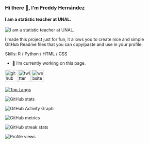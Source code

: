 ### Hi there 👋, I'm Freddy Hernández
#### I am a statistic teacher at UNAL.
![I am a statistic teacher at UNAL.](https://arturssmirnovs.github.io/github-profile-readme-generator/images/banner.png)

I made this project just for fun, it allows you to create nice and simple GitHub Readme files that you can copy/paste and use in your profile.

Skills: R / Python / HTML / CSS

- 🔭 I’m currently working on this page. 


[<img src='https://cdn.jsdelivr.net/npm/simple-icons@3.0.1/icons/github.svg' alt='github' height='40'>](https://github.com/fhernanb)  [<img src='https://cdn.jsdelivr.net/npm/simple-icons@3.0.1/icons/twitter.svg' alt='twitter' height='40'>](https://twitter.com/fhernanb74)  [<img src='https://cdn.jsdelivr.net/npm/simple-icons@3.0.1/icons/icloud.svg' alt='website' height='40'>](https://fhernanb.github.io/)  

[![Top Langs](https://github-readme-stats.vercel.app/api/top-langs/?username=fhernanb)](https://github.com/anuraghazra/github-readme-stats)

![GitHub stats](https://github-readme-stats.vercel.app/api?username=fhernanb&show_icons=true)  

![GitHub Activity Graph](https://activity-graph.herokuapp.com/graph?username=fhernanb)  

![GitHub metrics](https://metrics.lecoq.io/fhernanb)  

![GitHub streak stats](https://streak-stats.demolab.com/?user=fhernanb)  

![Profile views](https://gpvc.arturio.dev/fhernanb)  
